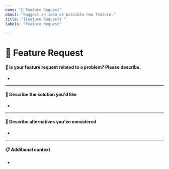 ```yaml
---
name: "🚀 Feature Request"
about: "Suggest an idea or possible new feature."
title: "[Feature Request] "
labels: "Feature Request"

---
```


# 🚀 Feature Request

#### **🐞 Is your feature request related to a problem? Please describe.**
<!-- A clear and concise description of what the problem is. Ex. I'm always frustrated when [...] -->

*

---

#### **🌟 Describe the solution you'd like**
<!-- A clear and concise description of what you want to happen. -->

*

---

#### **🔄 Describe alternatives you've considered**
<!-- A clear and concise description of any alternative solutions or features you've considered. -->

*

---

#### **📋 Additional context**
<!-- Add any other context or additional information about the problem here.-->

*
